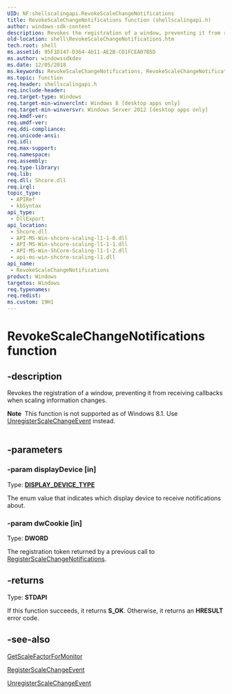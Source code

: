 ```yaml
---
UID: NF:shellscalingapi.RevokeScaleChangeNotifications
title: RevokeScaleChangeNotifications function (shellscalingapi.h)
author: windows-sdk-content
description: Revokes the registration of a window, preventing it from receiving callbacks when scaling information changes.
old-location: shell\RevokeScaleChangeNotifications.htm
tech.root: shell
ms.assetid: 95F1D147-D364-4b11-AE2B-CD1FCEA07B5D
ms.author: windowssdkdev
ms.date: 12/05/2018
ms.keywords: RevokeScaleChangeNotifications, RevokeScaleChangeNotifications function [Windows Shell], shell.RevokeScaleChangeNotifications, shellscalingapi/RevokeScaleChangeNotifications
ms.topic: function
req.header: shellscalingapi.h
req.include-header: 
req.target-type: Windows
req.target-min-winverclnt: Windows 8 [desktop apps only]
req.target-min-winversvr: Windows Server 2012 [desktop apps only]
req.kmdf-ver: 
req.umdf-ver: 
req.ddi-compliance: 
req.unicode-ansi: 
req.idl: 
req.max-support: 
req.namespace: 
req.assembly: 
req.type-library: 
req.lib: 
req.dll: Shcore.dll
req.irql: 
topic_type:
 - APIRef
 - kbSyntax
api_type:
 - DllExport
api_location:
 - Shcore.dll
 - API-MS-Win-shcore-scaling-l1-1-0.dll
 - API-MS-Win-shcore-scaling-l1-1-1.dll
 - API-MS-Win-ShCore-Scaling-l1-1-2.dll
 - api-ms-win-shcore-scaling-l1.dll
api_name:
 - RevokeScaleChangeNotifications
product: Windows
targetos: Windows
req.typenames: 
req.redist: 
ms.custom: 19H1
---
```


# RevokeScaleChangeNotifications function


## -description


Revokes the registration of a window, preventing it from receiving callbacks when scaling information changes.
<div class="alert"><b>Note</b>  This function is not supported as of Windows 8.1. Use <a href="https://msdn.microsoft.com/4BF2F912-857A-4122-A9E1-6704F92240E6">UnregisterScaleChangeEvent</a> instead.</div><div> </div>

## -parameters




### -param displayDevice [in]

Type: <b><a href="https://msdn.microsoft.com/C8964494-339B-4198-A544-3BBCCFEB9596">DISPLAY_DEVICE_TYPE</a></b>

The enum value that indicates which display device to receive notifications about.


### -param dwCookie [in]

Type: <b>DWORD</b>

The registration token returned by a previous call to <a href="https://msdn.microsoft.com/79FB0A54-EBF0-4aab-B631-B4D3EA54D20B">RegisterScaleChangeNotifications</a>.


## -returns



Type: <b>STDAPI</b>

If this function succeeds, it returns <b>S_OK</b>. Otherwise, it returns an <b>HRESULT</b> error code.




## -see-also




<a href="https://msdn.microsoft.com/2F214512-704D-41A2-86A6-1EF880CD3DB4">GetScaleFactorForMonitor</a>



<a href="https://msdn.microsoft.com/05FAFC9B-DCB7-464A-9933-7166C7E53D40">RegisterScaleChangeEvent</a>



<a href="https://msdn.microsoft.com/4BF2F912-857A-4122-A9E1-6704F92240E6">UnregisterScaleChangeEvent</a>
 

 

